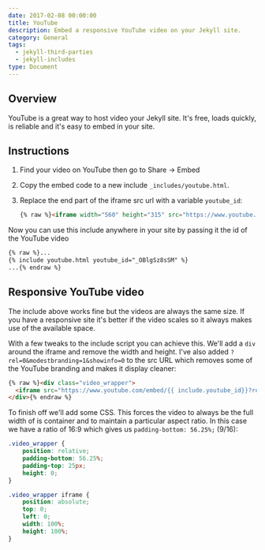 ```yaml
---
date: 2017-02-08 00:00:00
title: YouTube
description: Embed a responsive YouTube video on your Jekyll site.
category: General
tags:
  - jekyll-third-parties
  - jekyll-includes
type: Document
---
```


## Overview

YouTube is a great way to host video your Jekyll site. It's free, loads quickly, is reliable and it's easy to embed in your site.

## Instructions

1. Find your video on YouTube then go to Share -&gt; Embed
2. Copy the embed code to a new include `_includes/youtube.html`.
3. Replace the end part of the iframe src url with a variable `youtube_id`\:

   ~~~html
   {% raw %}<iframe width="560" height="315" src="https://www.youtube.com/embed/{{ include.youtube_id}}" frameborder="0" allowfullscreen></iframe>{% endraw %}
   ~~~

Now you can use this include anywhere in your site by passing it the id of the YouTube video

~~~html
{% raw %}...
{% include youtube.html youtube_id="_OBlgSz8sSM" %}
...{% endraw %}
~~~

## Responsive YouTube video

The include above works fine but the videos are always the same size. If you have a responsive site it's better if the video scales so it always makes use of the available space.

With a few tweaks to the include script you can achieve this. We'll add a `div` around the iframe and remove the width and height. I've also added `?rel=0&modestbranding=1&showinfo=0` to the src URL which removes some of the YouTube branding and makes it display cleaner:

~~~html
{% raw %}<div class="video_wrapper">
  <iframe src="https://www.youtube.com/embed/{{ include.youtube_id}}?rel=0&modestbranding=1&showinfo=0" frameborder="0" allowfullscreen></iframe>
</div>{% endraw %}
~~~

To finish off we'll add some CSS. This forces the video to always be the full width of is container and to maintain a particular aspect ratio. In this case we have a ratio of 16:9 which gives us `padding-bottom: 56.25%;` (9/16):

~~~css
.video_wrapper {
	position: relative;
	padding-bottom: 56.25%;
	padding-top: 25px;
	height: 0;
}

.video_wrapper iframe {
	position: absolute;
	top: 0;
	left: 0;
	width: 100%;
	height: 100%;
}
~~~